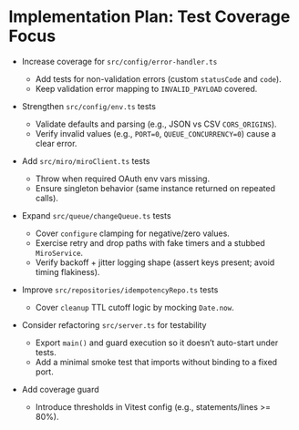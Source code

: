 # Implementation Plan: Test Coverage Focus

- Increase coverage for `src/config/error-handler.ts`
    - Add tests for non-validation errors (custom `statusCode` and `code`).
    - Keep validation error mapping to `INVALID_PAYLOAD` covered.

- Strengthen `src/config/env.ts` tests
    - Validate defaults and parsing (e.g., JSON vs CSV `CORS_ORIGINS`).
    - Verify invalid values (e.g., `PORT=0`, `QUEUE_CONCURRENCY=0`) cause a clear error.

- Add `src/miro/miroClient.ts` tests
    - Throw when required OAuth env vars missing.
    - Ensure singleton behavior (same instance returned on repeated calls).

- Expand `src/queue/changeQueue.ts` tests
    - Cover `configure` clamping for negative/zero values.
    - Exercise retry and drop paths with fake timers and a stubbed `MiroService`.
    - Verify backoff + jitter logging shape (assert keys present; avoid timing flakiness).

- Improve `src/repositories/idempotencyRepo.ts` tests
    - Cover `cleanup` TTL cutoff logic by mocking `Date.now`.

- Consider refactoring `src/server.ts` for testability
    - Export `main()` and guard execution so it doesn’t auto-start under tests.
    - Add a minimal smoke test that imports without binding to a fixed port.

- Add coverage guard
    - Introduce thresholds in Vitest config (e.g., statements/lines >= 80%).
